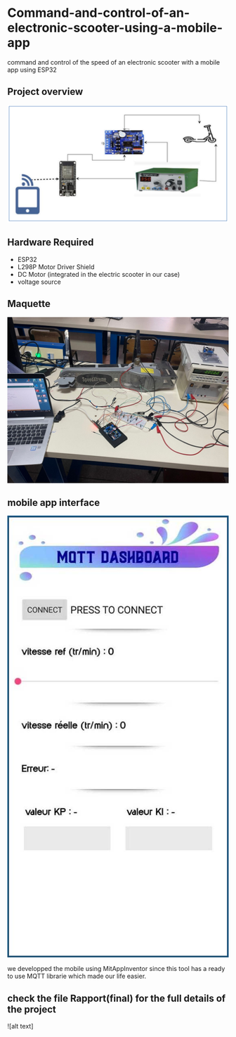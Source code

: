 # Command-and-control-of-an-electronic-scooter-using-a-mobile-app
command and control of the speed of an electronic scooter with a mobile app using ESP32

## Project overview
 ![alt text](https://github.com/activif99/Command-and-control-of-an-electronic-scooter-using-a-mobile-app/blob/main/PROJECT_OVERVIEW.PNG)



## Hardware Required
- ESP32
- L298P Motor Driver Shield
- DC Motor (integrated in the electric scooter in our case)
- voltage source
  

## Maquette
 ![alt text](https://github.com/activif99/Command-and-control-of-an-electronic-scooter-using-a-mobile-app/blob/main/MAQUETTE.jpeg)


## mobile app interface
![alt text](https://github.com/activif99/Command-and-control-of-an-electronic-scooter-using-a-mobile-app/blob/main/Mobile_app/app_UI.jpg)

we developped the mobile using MitAppInventor since this tool has a ready to use MQTT librarie which made our life easier.

## check the file Rapport(final) for the full details of the project
![alt text]
